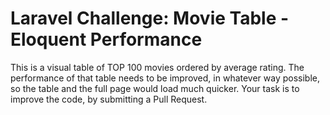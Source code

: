 # Laravel Challenge: Movie Table - Eloquent Performance

This is a visual table of TOP 100 movies ordered by average rating. 
The performance of that table needs to be improved, in whatever way possible, so the table and the full page would load much quicker.
Your task is to improve the code, by submitting a Pull Request.






